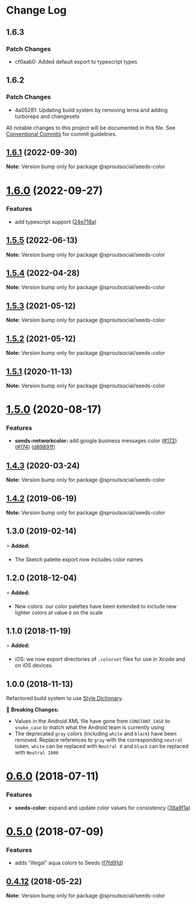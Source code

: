 # Change Log

## 1.6.3

### Patch Changes

- cf0aab0: Added default export to typescript types

## 1.6.2

### Patch Changes

- 4a05281: Updating build system by removing lerna and adding turborepo and changesets

All notable changes to this project will be documented in this file.
See [Conventional Commits](https://conventionalcommits.org) for commit guidelines.

## [1.6.1](https://github.com/sproutsocial/seeds-packets/compare/@sproutsocial/seeds-color@1.6.0...@sproutsocial/seeds-color@1.6.1) (2022-09-30)

**Note:** Version bump only for package @sproutsocial/seeds-color

# [1.6.0](https://github.com/sproutsocial/seeds-packets/compare/@sproutsocial/seeds-color@1.5.5...@sproutsocial/seeds-color@1.6.0) (2022-09-27)

### Features

- add typescript support ([24e718a](https://github.com/sproutsocial/seeds-packets/commit/24e718a26955f40b5645ba86600ff8aa8ba941fa))

## [1.5.5](https://github.com/sproutsocial/seeds-packets/compare/@sproutsocial/seeds-color@1.5.4...@sproutsocial/seeds-color@1.5.5) (2022-06-13)

**Note:** Version bump only for package @sproutsocial/seeds-color

## [1.5.4](https://github.com/sproutsocial/seeds-packets/compare/@sproutsocial/seeds-color@1.5.3...@sproutsocial/seeds-color@1.5.4) (2022-04-28)

**Note:** Version bump only for package @sproutsocial/seeds-color

## [1.5.3](https://github.com/sproutsocial/seeds-packets/compare/@sproutsocial/seeds-color@1.5.2...@sproutsocial/seeds-color@1.5.3) (2021-05-12)

**Note:** Version bump only for package @sproutsocial/seeds-color

## [1.5.2](https://github.com/sproutsocial/seeds-packets/compare/@sproutsocial/seeds-color@1.5.1...@sproutsocial/seeds-color@1.5.2) (2021-05-12)

**Note:** Version bump only for package @sproutsocial/seeds-color

## [1.5.1](https://github.com/sproutsocial/seeds-packets/compare/@sproutsocial/seeds-color@1.5.0...@sproutsocial/seeds-color@1.5.1) (2020-11-13)

**Note:** Version bump only for package @sproutsocial/seeds-color

# [1.5.0](https://github.com/sproutsocial/seeds-packets/compare/@sproutsocial/seeds-color@1.4.3...@sproutsocial/seeds-color@1.5.0) (2020-08-17)

### Features

- **seeds-networkcolor:** add google business messages color ([#172](https://github.com/sproutsocial/seeds-packets/issues/172)) ([#174](https://github.com/sproutsocial/seeds-packets/issues/174)) ([d89891f](https://github.com/sproutsocial/seeds-packets/commit/d89891f))

## [1.4.3](https://github.com/sproutsocial/seeds-packets/compare/@sproutsocial/seeds-color@1.4.2...@sproutsocial/seeds-color@1.4.3) (2020-03-24)

**Note:** Version bump only for package @sproutsocial/seeds-color

## [1.4.2](https://github.com/sproutsocial/seeds/compare/@sproutsocial/seeds-color@1.4.1...@sproutsocial/seeds-color@1.4.2) (2019-06-19)

**Note:** Version bump only for package @sproutsocial/seeds-color

## 1.3.0 (2019-02-14)

⭐️ **Added:**

- The Sketch palette export now includes color names

## 1.2.0 (2018-12-04)

⭐️ **Added:**

- New colors: our color palettes have been extended to include new lighter colors at value `0` on the scale

## 1.1.0 (2018-11-19)

⭐️ **Added:**

- iOS: we now export directories of `.colorset` files for use in Xcode and on iOS devices.

## 1.0.0 (2018-11-13)

Refactored build system to use [Style Dictionary](https://amzn.github.io/style-dictionary).

🚨 **Breaking Changes:**

- Values in the Android XML file have gone from `CONSTANT_CASE` to `snake_case` to match what the Android team is currently using
- The deprecated `gray` colors (including `white` and `black`) have been removed. Replace references to `gray` with the corresponding `neutral` token. `white` can be replaced with `Neutral 0` and `black` can be replaced with `Neutral 1000`

<a name="0.6.0"></a>

# [0.6.0](https://github.com/sproutsocial/seeds/compare/@sproutsocial/seeds-color@0.5.0...@sproutsocial/seeds-color@0.6.0) (2018-07-11)

### Features

- **seeds-color:** expand and update color values for consistency ([38a9f1a](https://github.com/sproutsocial/seeds/commit/38a9f1a))

<a name="0.5.0"></a>

# [0.5.0](https://github.com/sproutsocial/seeds/compare/@sproutsocial/seeds-color@0.4.11...@sproutsocial/seeds-color@0.5.0) (2018-07-09)

### Features

- adds “illegal” aqua colors to Seeds ([f7fd91d](https://github.com/sproutsocial/seeds/commit/f7fd91d))

<a name="0.4.12"></a>

## [0.4.12](https://github.com/sproutsocial/seeds/compare/@sproutsocial/seeds-color@0.4.11...@sproutsocial/seeds-color@0.4.12) (2018-05-22)

**Note:** Version bump only for package @sproutsocial/seeds-color
